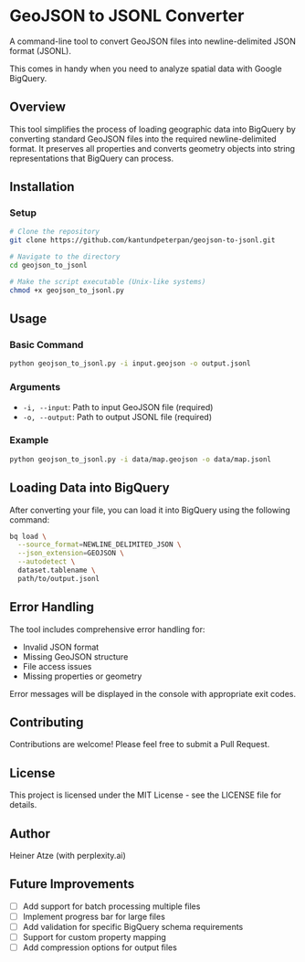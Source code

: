 # GeoJSON to JSONL Converter

A command-line tool to convert GeoJSON files into newline-delimited JSON format (JSONL).

This comes in handy when you need to analyze spatial data with Google BigQuery.

## Overview

This tool simplifies the process of loading geographic data into BigQuery by converting standard GeoJSON files into the required newline-delimited format. It preserves all properties and converts geometry objects into string representations that BigQuery can process.

## Installation

### Setup

```bash
# Clone the repository
git clone https://github.com/kantundpeterpan/geojson-to-jsonl.git

# Navigate to the directory
cd geojson_to_jsonl

# Make the script executable (Unix-like systems)
chmod +x geojson_to_jsonl.py
```

## Usage

### Basic Command
```bash
python geojson_to_jsonl.py -i input.geojson -o output.jsonl
```

### Arguments
- `-i, --input`: Path to input GeoJSON file (required)
- `-o, --output`: Path to output JSONL file (required)

### Example

```bash
python geojson_to_jsonl.py -i data/map.geojson -o data/map.jsonl
```

## Loading Data into BigQuery

After converting your file, you can load it into BigQuery using the following command:

```bash
bq load \
  --source_format=NEWLINE_DELIMITED_JSON \
  --json_extension=GEOJSON \
  --autodetect \
  dataset.tablename \
  path/to/output.jsonl
```

## Error Handling

The tool includes comprehensive error handling for:
- Invalid JSON format
- Missing GeoJSON structure
- File access issues
- Missing properties or geometry

Error messages will be displayed in the console with appropriate exit codes.

## Contributing

Contributions are welcome! Please feel free to submit a Pull Request.

## License

This project is licensed under the MIT License - see the LICENSE file for details.

## Author

Heiner Atze (with perplexity.ai)

## Future Improvements

- [ ] Add support for batch processing multiple files
- [ ] Implement progress bar for large files
- [ ] Add validation for specific BigQuery schema requirements
- [ ] Support for custom property mapping
- [ ] Add compression options for output files
